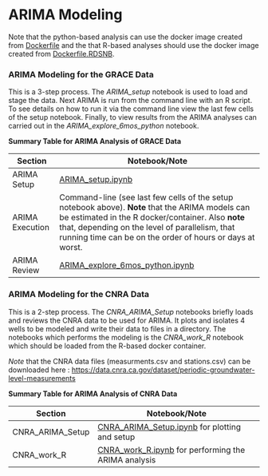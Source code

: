 


# ARIMA Modeling

Note that the python-based analysis can use the docker image created from [Dockerfile](Dockerfile) and the that R-based analyses should use the docker image created from [Dockerfile.RDSNB](Dockerfile.RDSNB).

### ARIMA Modeling for the GRACE Data

This is a 3-step process.  The *ARIMA_setup* notebook is used to load and stage the data.  Next ARIMA is run from the command line with an R script.  To see details on how to run it via the command line view the last few cells of the setup notebook.  Finally, to view results from the ARIMA analyses can carried out in the *ARIMA_explore_6mos_python* notebook.

**Summary Table for ARIMA Analysis of GRACE Data**

| Section      | Notebook/Note |
| ----------- | ----------- |
| ARIMA Setup      | [ARIMA_setup.ipynb](ARIMA_setup.ipynb)       |
| ARIMA Execution   | Command-line (see last few cells of the setup notebook above).  **Note** that the ARIMA models can be estimated in the R docker/container.  Also **note** that, depending on the level of parallelism, that running time can be on the order of hours or days at worst.      |
| ARIMA Review   | [ARIMA_explore_6mos_python.ipynb](ARIMA_explore_6mos_python.ipynb)        |


### ARIMA Modeling for the CNRA Data

This is a 2-step process.  The  *CNRA_ARIMA_Setup* notebooks briefly loads and reviews the CNRA data to be used for ARIMA.  It plots and isolates 4 wells to be modeled and write their data to files in a directory.  The notebooks which performs the modeling is the *CNRA_work_R* notebook which should be loaded from the R-based docker container.  

*Note* that the CNRA data files (measurments.csv and stations.csv) can be downloaded here : https://data.cnra.ca.gov/dataset/periodic-groundwater-level-measurements

**Summary Table for ARIMA Analysis of CNRA Data**

| Section      | Notebook/Note |
| ----------- | ----------- |
| CNRA_ARIMA_Setup      | [CNRA_ARIMA_Setup.ipynb](CNRA_ARIMA_Setup.ipynb) for plotting and setup      |
| CNRA_work_R | [CNRA_work_R.ipynb](CNRA_work_R.ipynb) for performing the ARIMA analysis |











